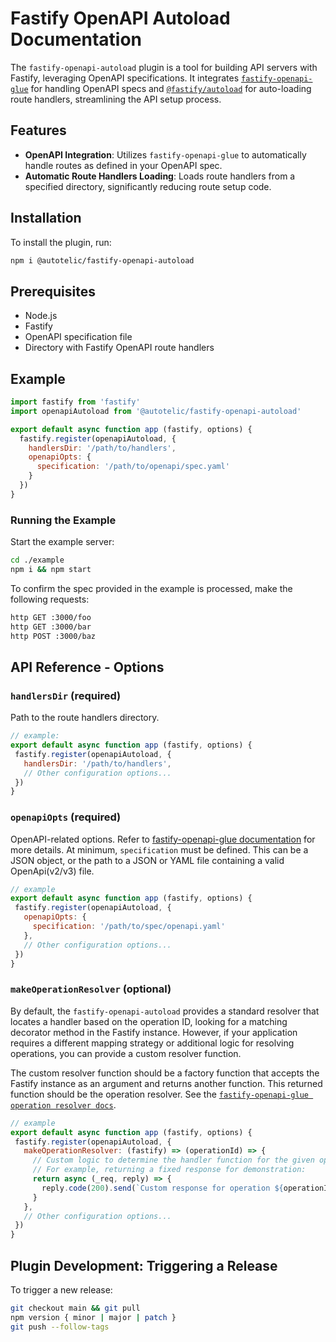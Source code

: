 # Fastify OpenAPI Autoload Documentation

The `fastify-openapi-autoload` plugin is a tool for building API servers with Fastify, leveraging OpenAPI specifications. It integrates [`fastify-openapi-glue`](https://github.com/seriousme/fastify-openapi-glue) for handling OpenAPI specs and [`@fastify/autoload`](https://github.com/fastify/fastify-autoload) for auto-loading route handlers, streamlining the API setup process.

## Features

- **OpenAPI Integration**: Utilizes `fastify-openapi-glue` to automatically handle routes as defined in your OpenAPI spec.
- **Automatic Route Handlers Loading**: Loads route handlers from a specified directory, significantly reducing route setup code.

## Installation

To install the plugin, run:

```sh
npm i @autotelic/fastify-openapi-autoload
```

## Prerequisites

- Node.js
- Fastify
- OpenAPI specification file
- Directory with Fastify OpenAPI route handlers

## Example

```js
import fastify from 'fastify'
import openapiAutoload from '@autotelic/fastify-openapi-autoload'

export default async function app (fastify, options) {
  fastify.register(openapiAutoload, {
    handlersDir: '/path/to/handlers',
    openapiOpts: {
      specification: '/path/to/openapi/spec.yaml'
    }
  })
}
```

### Running the Example

Start the example server:

```sh
cd ./example
npm i && npm start
```

To confirm the spec provided in the example is processed, make the following requests:

```sh
http GET :3000/foo
http GET :3000/bar
http POST :3000/baz
```

## API Reference - Options

### `handlersDir` (required)

Path to the route handlers directory.

 ```js
// example:
 export default async function app (fastify, options) {
  fastify.register(openapiAutoload, {
    handlersDir: '/path/to/handlers',
    // Other configuration options...
  })
}
 ```

### `openapiOpts` (required)

OpenAPI-related options. Refer to [fastify-openapi-glue documentation](https://github.com/seriousme/fastify-openapi-glue?tab=readme-ov-file#options) for more details. At minimum, `specification` must be defined. This can be a JSON object, or the path to a JSON or YAML file containing a valid OpenApi(v2/v3) file.

 ```js
// example
 export default async function app (fastify, options) {
  fastify.register(openapiAutoload, {
    openapiOpts: {
      specification: '/path/to/spec/openapi.yaml'
    },
    // Other configuration options...
  })
}
 ```

### `makeOperationResolver` (optional)

By default, the `fastify-openapi-autoload` provides a standard resolver that locates a handler based on the operation ID, looking for a matching decorator method in the Fastify instance. However, if your application requires a different mapping strategy or additional logic for resolving operations, you can provide a custom resolver function.

The custom resolver function should be a factory function that accepts the Fastify instance as an argument and returns another function. This returned function should be the operation resolver. See the [`fastify-openapi-glue operation resolver docs`](https://github.com/seriousme/fastify-openapi-glue/blob/master/docs/operationResolver.md).

 ```js
// example
export default async function app (fastify, options) {
  fastify.register(openapiAutoload, {
    makeOperationResolver: (fastify) => (operationId) => {
      // Custom logic to determine the handler function for the given operationId
      // For example, returning a fixed response for demonstration:
      return async (_req, reply) => {
        reply.code(200).send(`Custom response for operation ${operationId}`)
      }
    },
    // Other configuration options...
  })
}
 ```

## Plugin Development: Triggering a Release

To trigger a new release:

  ```sh
  git checkout main && git pull
  npm version { minor | major | patch }
  git push --follow-tags
  ```
